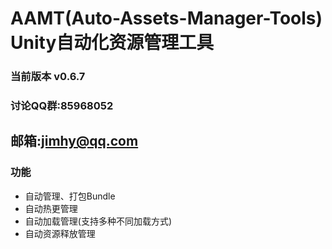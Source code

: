 # AAMT(Auto-Assets-Manager-Tools) Unity自动化资源管理工具

### 当前版本 v0.6.7

### 讨论QQ群:85968052
## 邮箱:jimhy@qq.com

### 功能

- 自动管理、打包Bundle
- 自动热更管理
- 自动加载管理(支持多种不同加载方式)
- 自动资源释放管理